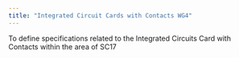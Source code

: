 ```yaml
---
title: "Integrated Circuit Cards with Contacts WG4"
---
```


To define specifications related to the Integrated Circuits Card with Contacts within the area of SC17


